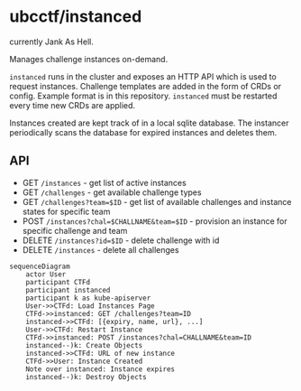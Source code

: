 # ubcctf/instanced

currently Jank As Hell.

Manages challenge instances on-demand.

`instanced` runs in the cluster and exposes an HTTP API which is used to request instances.
Challenge templates are added in the form of CRDs or config. Example format is in this repository.
`instanced` must be restarted every time new CRDs are applied.

Instances created are kept track of in a local sqlite database. The instancer periodically scans the database for expired instances and deletes them.



## API
- GET `/instances` - get list of active instances
- GET `/challenges` - get available challenge types
- GET `/challenges?team=$ID` - get list of available challenges and instance states for specific team
- POST `/instances?chal=$CHALLNAME&team=$ID` - provision an instance for specific challenge and team
- DELETE `/instances?id=$ID` - delete challenge with id
- DELETE `/instances` - delete all challenges


```mermaid
sequenceDiagram
    actor User
    participant CTFd
    participant instanced
    participant k as kube-apiserver
    User->>CTFd: Load Instances Page
    CTFd->>instanced: GET /challenges?team=ID
    instanced->>CTFd: [{expiry, name, url}, ...]
    User->>CTFd: Restart Instance
    CTFd->>instanced: POST /instances?chal=CHALLNAME&team=ID
    instanced--)k: Create Objects
    instanced->>CTFd: URL of new instance
    CTFd->>User: Instance Created
    Note over instanced: Instance expires
    instanced--)k: Destroy Objects
```